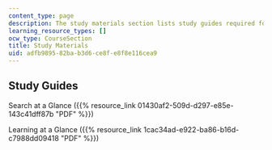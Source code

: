 ```yaml
---
content_type: page
description: The study materials section lists study guides required for the course.
learning_resource_types: []
ocw_type: CourseSection
title: Study Materials
uid: adfb9895-82ba-b3d6-ce8f-e8f8e116cea9
---
```


Study Guides
------------

Search at a Glance ({{% resource_link 01430af2-509d-d297-e85e-143c41dff87b "PDF" %}})

Learning at a Glance ({{% resource_link 1cac34ad-e922-ba86-b16d-c7988dd09418 "PDF" %}})
